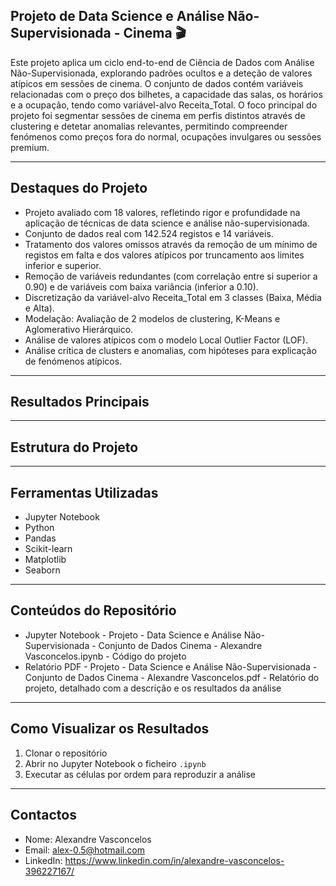 ## Projeto de Data Science e Análise Não-Supervisionada - Cinema 🎬
Este projeto aplica um ciclo end-to-end de Ciência de Dados com Análise Não-Supervisionada, explorando padrões ocultos e a deteção de valores atípicos em sessões de cinema. O conjunto de dados contém variáveis relacionadas com o preço dos bilhetes, a capacidade das salas, os horários e a ocupação, tendo como variável-alvo Receita_Total. O foco principal do projeto foi segmentar sessões de cinema em perfis distintos através de clustering e detetar anomalias relevantes, permitindo compreender fenómenos como preços fora do normal, ocupações invulgares ou sessões premium.
________________________________________

## Destaques do Projeto
- Projeto avaliado com 18 valores, refletindo rigor e profundidade na aplicação de técnicas de data science e análise não-supervisionada.
- Conjunto de dados real com 142.524 registos e 14 variáveis.
- Tratamento dos valores omissos através da remoção de um mínimo de registos em falta e dos valores atípicos por truncamento aos limites inferior e superior.
- Remoção de variáveis redundantes (com correlação entre si superior a 0.90) e de variáveis com baixa variância (inferior a 0.10).
- Discretização da variável-alvo Receita_Total em 3 classes (Baixa, Média e Alta).
- Modelação: Avaliação de 2 modelos de clustering, K-Means e Aglomerativo Hierárquico.
- Análise de valores atípicos com o modelo Local Outlier Factor (LOF).
- Análise crítica de clusters e anomalias, com hipóteses para explicação de fenómenos atípicos.
________________________________________

## Resultados Principais

________________________________________

## Estrutura do Projeto

________________________________________

## Ferramentas Utilizadas
- Jupyter Notebook
- Python
- Pandas
- Scikit-learn
- Matplotlib
- Seaborn
________________________________________

## Conteúdos do Repositório
- Jupyter Notebook - Projeto - Data Science e Análise Não-Supervisionada - Conjunto de Dados Cinema - Alexandre Vasconcelos.ipynb - Código do projeto
- Relatório PDF - Projeto - Data Science e Análise Não-Supervisionada - Conjunto de Dados Cinema - Alexandre Vasconcelos.pdf - Relatório do projeto, detalhado com a descrição e os resultados da análise
________________________________________

## Como Visualizar os Resultados
1. Clonar o repositório
2. Abrir no Jupyter Notebook o ficheiro `.ipynb`
3. Executar as células por ordem para reproduzir a análise
________________________________________

## Contactos
- Nome: Alexandre Vasconcelos
- Email: alex-0.5@hotmail.com
- LinkedIn: https://www.linkedin.com/in/alexandre-vasconcelos-396227167/
